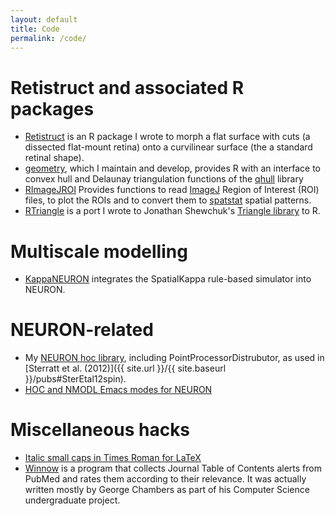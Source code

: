 ```yaml
---
layout: default
title: Code
permalink: /code/
---
```


# Retistruct and associated R packages

* [Retistruct](http://retistruct.r-forge.r-project.org/) is an R
  package I wrote to morph a flat surface with cuts (a dissected
  flat-mount retina) onto a curvilinear surface (the a standard
  retinal shape). 
* [geometry](http://geometry.r-forge.r-project.org/), which I maintain
  and develop, provides R with an interface to convex hull and
  Delaunay triangulation functions of the [qhull](http://www.qhull.org) library
* [RImageJROI](https://cran.r-project.org/web/packages/RImageJROI/index.html)
  Provides functions to read [ImageJ](http://imagej.nih.gov/ij/)
  Region of Interest (ROI) files, to plot the ROIs and to convert them
  to [spatstat](http://spatstat.org/) spatial patterns.
* [RTriangle](https://cran.r-project.org/web/packages/RTriangle/index.html)
  is a port I wrote to Jonathan Shewchuk's [Triangle library](http://www.cs.cmu.edu/~quake/triangle.html) to R.

# Multiscale modelling

* [KappaNEURON](https://github.com/davidcsterratt/KappaNEURON)
  integrates the SpatialKappa rule-based simulator into NEURON.

# NEURON-related

* My [NEURON hoc library](https://github.com/davidcsterratt/dcs-hoc),
  including PointProcessorDistrubutor, as used in [Sterratt et
  al. (2012)]({{ site.url }}/{{ site.baseurl }}/pubs#SterEtal12spin).
* [HOC and NMODL Emacs modes for NEURON](https://github.com/davidcsterratt/neuron-emacs)

# Miscellaneous hacks

* [Italic small caps in Times Roman for LaTeX](https://github.com/davidcsterratt/latex-times-itsc) 
* [Winnow](http://winnow.sourceforge.net/) is a program that collects
  Journal Table of Contents alerts from PubMed and rates them
  according to their relevance. It was actually written mostly by
  George Chambers as part of his Computer Science undergraduate
  project.

<!--  LocalWords:  permalink Retistruct qhull RImageJROI ImageJ ROIs
 -->
<!--  LocalWords:  spatstat RTriangle Shewchuk's KappaNEURON hoc
 -->
<!--  LocalWords:  SpatialKappa PointProcessorDistrubutor Sterratt
 -->
<!--  LocalWords:  baseurl SterEtal NMODL LaTeX PubMed
 -->
